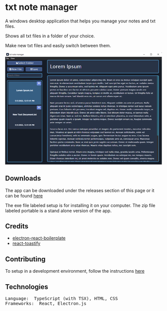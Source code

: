 # txt note manager

A windows desktop application that helps you manage your notes and txt files. 

Shows all txt files in a folder of your choice. 

Make new txt files and easily switch between them.

![preview](https://github.com/ReStartQ/txt-note-manager/blob/master/preview/Preview.png)

## Downloads
The app can be downloaded under the releases section of this page or it can be found [here](https://github.com/ReStartQ/txt-note-manager/releases)

The exe file labeled setup is for installing it on your computer. The zip file labeled portable is a stand alone version of the app.

## Credits

- [electron-react-boilerplate](https://github.com/electron-react-boilerplate/electron-react-boilerplate)
- [react-toastify](https://github.com/fkhadra/react-toastify)

## Contributing
To setup in a development environment, follow the instructions [here](https://github.com/ReStartQ/txt-note-manager/blob/master/Info/contributing.md)

## Technologies
<pre>
Language:  TypeScript (with TSX), HTML, CSS
Frameworks:  React, Electron.js
</pre>
